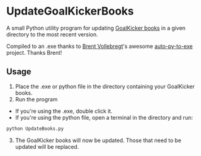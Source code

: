# UpdateGoalKickerBooks
A small Python utility program for updating [GoalKicker books](https://goalkicker.com/) in a given directory to the most recent version.

Compiled to an .exe thanks to [Brent Vollebregt](https://github.com/brentvollebregt)'s awesome [auto-py-to-exe](https://github.com/brentvollebregt/auto-py-to-exe) project. Thanks Brent!

## Usage

1. Place the .exe or python file in the directory containing your GoalKicker books.
2. Run the program
  * If you're using the .exe, double click it.
  * If you're using the python file, open a terminal in the directory and run:
  ```bash
  python UpdateBooks.py
  ```
3. The GoalKicker books will now be updated. Those that need to be updated will be replaced.
